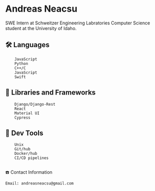 # Andreas Neacsu #
SWE Intern at Schweitzer Engineering Labratories
Computer Science student at the University of Idaho.
## 🛠 Languages 
```
    JavaScript
    Python
    C++/C
    JavaScript
    Swift
```
## 🔗 Libraries and Frameworks
```
    Django/Django-Rest
    React
    Material UI
    Cypress

```
## 🧰 Dev Tools
```
    Unix
    Git/hub
    Docker/hub
    CI/CD pipelines
    
```

☎️ Contact Information

    Email: andreasneacsu@gmail.com
